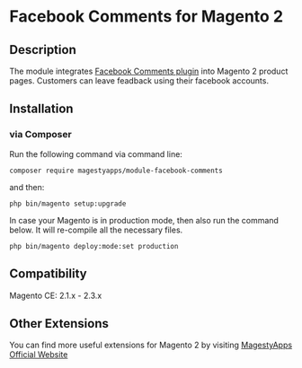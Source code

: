 # Facebook Comments for Magento 2
## Description
The module integrates [Facebook Comments plugin](https://developers.facebook.com/docs/plugins/comments/) into Magento 2 product pages. Customers can leave feadback using their facebook accounts.

## Installation
### via Composer
Run the following command via command line:

`composer require magestyapps/module-facebook-comments`

and then:

`php bin/magento setup:upgrade`

In case your Magento is in production mode, then also run the command below. It will re-compile all the necessary files.

`php bin/magento deploy:mode:set production`

## Compatibility
Magento CE: 2.1.x - 2.3.x

## Other Extensions
You can find more useful extensions for Magento 2 by visiting [MagestyApps Official Website](https://www.magestyapps.com/)
